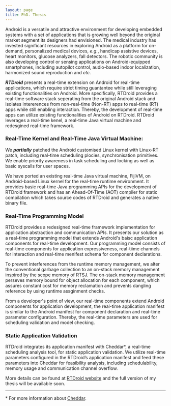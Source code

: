 ```yaml
---
layout: page
title: PhD. Thesis
---
```


Android is a versatile and attractive environment for developing embedded
systems with a set of applications that is growing well beyond the original
market segment its designers had envisioned. The medical industry has invested
significant resources in exploring Android as a platform for on-demand,
personalized medical devices, *e.g.*, handicap assistive devices, heart
monitors, glucose analyzers, fall detectors. The robotic community is also
developing control or sensing applications on Android-equipped smartphones,
including autopilot control, audio-based indoor localization, harmonized sound
reproduction and *etc*.

___RTDroid___ presents a real-time extension on Android for real-time
applications, which require strict timing guantantee while still leveraging
existing functionalities on Android. More specifically, RTDroid provides a
real-time software stack seperating from the original Android stack and
isolates intererences from non-real-time (Non-RT) apps to real-time (RT) apps
while still enabling interaction. Thereby, the development of real-time apps
can utilize existing functionalities of Android on RTDroid. RTDroid leverages a
real-time kenel, a real-time Java virtual machine and redesgined real-time
framework.


### Real-Time Kernel and Real-Time Java Virtual Machine:

We ___partially___ patched the Android customised Linux kernel with Linux-RT
patch, including real-time scheduling plocies, synchronisation primitives. We
enable priority awareness in task scheduling and locking as well as basic
syscalls for user spaces.


We have ported an existing real-time Java virtual machine, FijiVM, on
Android-based Linux kernel for the real-time runtime environment. It provides
basic real-time Java programming APIs for the development of RTDroid framework
and has an Ahead-Of-Time (AOT) compiler for static compilation which takes
source codes of RTDroid and generates a native binary file.


### Real-Time Programming Model

RTDroid provides a redesigned real-time framework implementation for
application abstraction and communication APIs. It presents our solution as a
real-time programming model that extends Android's baisc application components
for real-time development. Our programming model consists of real-time
components for application expressiveness, real-tiime channels for interaction
and real-time menifest schema for component declarations.

To prevent interferences from the runtime memory management, we alter the
conventional garbage collection to an on-stack memory management inspired by
the scope memory of RTSJ. The on-stack memory management perseves memory bound
for object allocation for each component, which assures constant cost for
memory reclamation and prevents dangling reference by using runtime assginment
checks.

From a developer's point of view, our real-time components extend Android
components for application development, the real-time application manifest is
similar to the Android manifest for component declaration and real-time
parameter configuration. Thereby, the real-time parameters are used for
scheduling validation and model checking.


### Static Application Validation

RTDroid integrates its application manifest with Cheddar*, a
real-time scheduling analysis tool, for static application validation. We
utilize real-time parameters configured in the RTDroid’s application manifest
and feed these parameters into Cheddar for feasibility analysis, including
schedulability, memory usage and communication channel overflow.


More details can be found at [RTDroid website](http://rtdroid.cse.buffalo.edu)
and the full version of my thesis will be available soon.

---
\* For more information about
[Cheddar](http://beru.univ-brest.fr/~singhoff/cheddar/).

